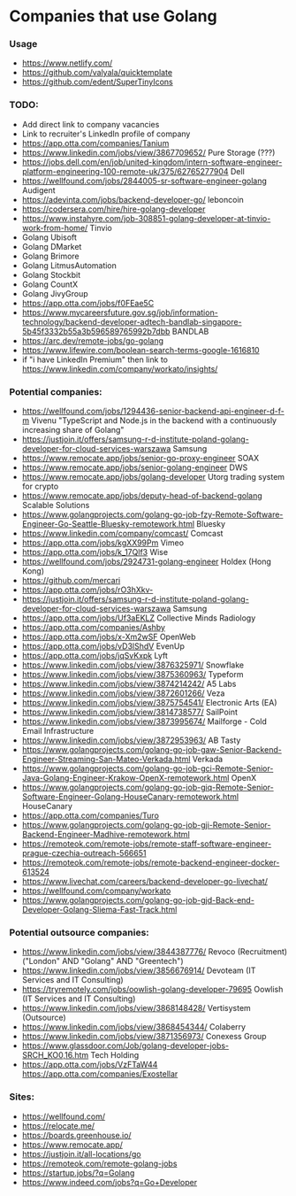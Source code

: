 # Companies that use Golang

### Usage
- https://www.netlify.com/
- https://github.com/valyala/quicktemplate
- https://github.com/edent/SuperTinyIcons

### TODO:
- Add direct link to company vacancies
- Link to recruiter's LinkedIn profile of company
- https://app.otta.com/companies/Tanium
- https://www.linkedin.com/jobs/view/3867709652/ Pure Storage (???)
- https://jobs.dell.com/en/job/united-kingdom/intern-software-engineer-platform-engineering-100-remote-uk/375/62765277904 Dell
- https://wellfound.com/jobs/2844005-sr-software-engineer-golang Audigent
- https://adevinta.com/jobs/backend-developer-go/ leboncoin
- https://codersera.com/hire/hire-golang-developer
- https://www.instahyre.com/job-308851-golang-developer-at-tinvio-work-from-home/ Tinvio
- Golang Ubisoft
- Golang DMarket
- Golang Brimore
- Golang LitmusAutomation
- Golang Stockbit
- Golang CountX
- Golang JivyGroup
- https://app.otta.com/jobs/f0FEae5C
- https://www.mycareersfuture.gov.sg/job/information-technology/backend-developer-adtech-bandlab-singapore-5b45f3332b55a3b596589765992b7dbb BANDLAB
- https://arc.dev/remote-jobs/go-golang
- https://www.lifewire.com/boolean-search-terms-google-1616810
- if "i have LinkedIn Premium" then link to https://www.linkedin.com/company/workato/insights/

### Potential companies:
- https://wellfound.com/jobs/1294436-senior-backend-api-engineer-d-f-m Vivenu "TypeScript and Node.js in the backend with a continuously increasing share of Golang"
- https://justjoin.it/offers/samsung-r-d-institute-poland-golang-developer-for-cloud-services-warszawa Samsung
- https://www.remocate.app/jobs/senior-go-proxy-engineer SOAX
- https://www.remocate.app/jobs/senior-golang-engineer DWS
- https://www.remocate.app/jobs/golang-developer Utorg trading system for crypto
- https://www.remocate.app/jobs/deputy-head-of-backend-golang Scalable Solutions
- https://www.golangprojects.com/golang-go-job-fzy-Remote-Software-Engineer-Go-Seattle-Bluesky-remotework.html Bluesky
- https://www.linkedin.com/company/comcast/ Comcast
- https://app.otta.com/jobs/kgXX99Pm Vimeo
- https://app.otta.com/jobs/k_17Qlf3 Wise
- https://wellfound.com/jobs/2924731-golang-engineer Holdex (Hong Kong)
- https://github.com/mercari
- https://app.otta.com/jobs/rO3hXkv-
- https://justjoin.it/offers/samsung-r-d-institute-poland-golang-developer-for-cloud-services-warszawa Samsung
- https://app.otta.com/jobs/Uf3aEKLZ Collective Minds Radiology
- https://app.otta.com/companies/Ashby
- https://app.otta.com/jobs/x-Xm2wSF OpenWeb
- https://app.otta.com/jobs/vD3lShdV EvenUp
- https://app.otta.com/jobs/jqSvKxpk Lyft
- https://www.linkedin.com/jobs/view/3876325971/ Snowflake
- https://www.linkedin.com/jobs/view/3875360963/ Typeform
- https://www.linkedin.com/jobs/view/3874214242/ A5 Labs
- https://www.linkedin.com/jobs/view/3872601266/ Veza
- https://www.linkedin.com/jobs/view/3875754541/ Electronic Arts (EA)
- https://www.linkedin.com/jobs/view/3814738577/ SailPoint
- https://www.linkedin.com/jobs/view/3873995674/ Mailforge - Cold Email Infrastructure
- https://www.linkedin.com/jobs/view/3872953963/ AB Tasty
- https://www.golangprojects.com/golang-go-job-gaw-Senior-Backend-Engineer-Streaming-San-Mateo-Verkada.html Verkada
- https://www.golangprojects.com/golang-go-job-gci-Remote-Senior-Java-Golang-Engineer-Krakow-OpenX-remotework.html OpenX
- https://www.golangprojects.com/golang-go-job-giq-Remote-Senior-Software-Engineer-Golang-HouseCanary-remotework.html HouseCanary
- https://app.otta.com/companies/Turo
- https://www.golangprojects.com/golang-go-job-gji-Remote-Senior-Backend-Engineer-Madhive-remotework.html
- https://remoteok.com/remote-jobs/remote-staff-software-engineer-prague-czechia-outreach-566651
- https://remoteok.com/remote-jobs/remote-backend-engineer-docker-613524
- https://www.livechat.com/careers/backend-developer-go-livechat/
- https://wellfound.com/company/workato
- https://www.golangprojects.com/golang-go-job-gjd-Back-end-Developer-Golang-Sliema-Fast-Track.html

### Potential outsource companies:
- https://www.linkedin.com/jobs/view/3844387776/ Revoco (Recruitment) ("London" AND "Golang" AND "Greentech")
- https://www.linkedin.com/jobs/view/3856676914/ Devoteam (IT Services and IT Consulting)
- https://tryremotely.com/jobs/oowlish-golang-developer-79695 Oowlish (IT Services and IT Consulting)
- https://www.linkedin.com/jobs/view/3868148428/ Vertisystem (Outsource)
- https://www.linkedin.com/jobs/view/3868454344/ Colaberry
- https://www.linkedin.com/jobs/view/3871356973/ Conexess Group
- https://www.glassdoor.com/Job/golang-developer-jobs-SRCH_KO0,16.htm Tech Holding
- https://app.otta.com/jobs/VzFTaW44 https://app.otta.com/companies/Exostellar

### Sites:
- https://wellfound.com/
- https://relocate.me/
- https://boards.greenhouse.io/
- https://www.remocate.app/
- https://justjoin.it/all-locations/go
- https://remoteok.com/remote-golang-jobs
- https://startup.jobs/?q=Golang
- https://www.indeed.com/jobs?q=Go+Developer
